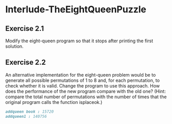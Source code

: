 # Interlude-TheEightQueenPuzzle #

## Exercise 2.1 ##

Modify the eight-queen program so that it stops after printing the first solution.

## Exercise 2.2 ##

An alternative implementation for the eight-queen problem would be to generate all possible permutations of 1 to 8 and, for each permutation, to check whether it is valid. Change the program to use this approach. How does the performance of the new program compare with the old one? (Hint: compare the total number of permutations with the number of times that the original program calls the function isplaceok.)

```markdown
addqueen book : 15720
addqueen1 : 140756
```
